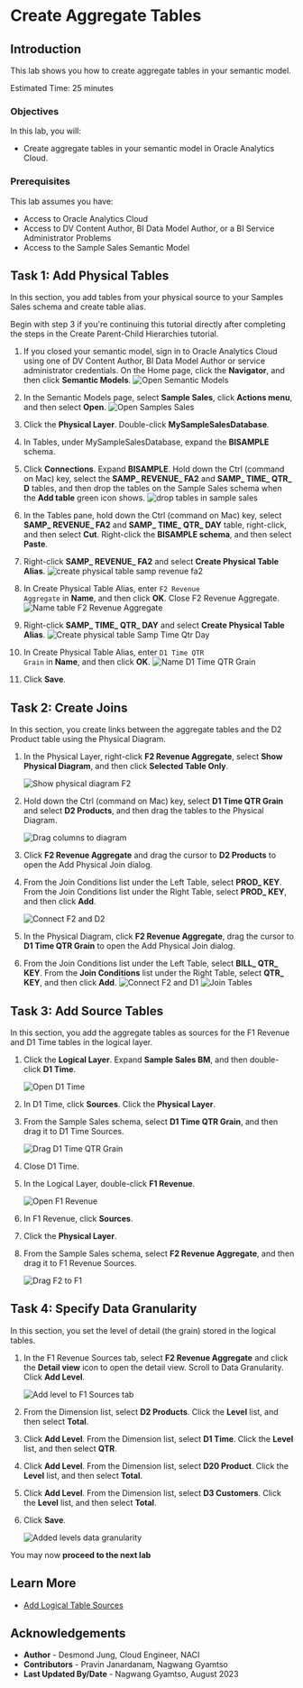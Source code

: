 # Create Aggregate Tables

## Introduction

This lab shows you how to create aggregate tables in your semantic model.


Estimated Time: 25 minutes

### Objectives

In this lab, you will:
* Create aggregate tables in your semantic model in Oracle Analytics Cloud.

### Prerequisites

This lab assumes you have:
* Access to Oracle Analytics Cloud
* Access to DV Content Author, BI Data Model Author, or a BI Service Administrator Problems
* Access to the Sample Sales Semantic Model


## Task 1: Add Physical Tables

In this section, you add tables from your physical source to your Samples Sales schema and create table alias.

Begin with step 3 if you're continuing this tutorial directly after completing the steps in the Create Parent-Child Hierarchies tutorial.

1. If you closed your semantic model, sign in to Oracle Analytics Cloud using one of DV Content Author, BI Data Model Author or service administrator credentials. On the Home page, click the **Navigator**, and then click **Semantic Models**.
	![Open Semantic Models](./images/semantic-models.png)
2. In the Semantic Models page, select **Sample Sales**, click **Actions menu**, and then select **Open**.
	![Open Samples Sales](./images/open-sample-sales.png)
3. Click the **Physical Layer**. Double-click **MySampleSalesDatabase**.

4. In Tables, under MySampleSalesDatabase, expand the **BISAMPLE** schema.

5. Click **Connections**. Expand **BISAMPLE**. Hold down the Ctrl (command on Mac) key, select the **SAMP_ REVENUE_ FA2** and **SAMP_ TIME_ QTR_ D** tables, and then drop the tables on the Sample Sales schema when the **Add table** green icon shows.
	![drop tables in sample sales](./images/drag-fa2-samp-time.png)
6. In the Tables pane, hold down the Ctrl (command on Mac) key, select **SAMP_ REVENUE_ FA2** and **SAMP_ TIME_ QTR_ DAY** table, right-click, and then select **Cut**. Right-click the **BISAMPLE schema**, and then select **Paste**.

7. Right-click **SAMP_ REVENUE_ FA2** and select **Create Physical Table Alias**.
	![create physical table samp revenue fa2](./images/physical-alias-fa2.png)
8. In Create Physical Table Alias, enter <code>F2 Revenue Aggregate</code> in **Name**, and then click **OK**. Close F2 Revenue Aggregate.
	![Name table F2 Revenue Aggregate](./images/f2-revenue-aggregate.png)
9. Right-click **SAMP_ TIME_ QTR_ DAY** and select **Create Physical Table Alias**.
	![Create physical table Samp Time Qtr Day](./images/physical-alias-samp-time-qtr-day.png)
10. In Create Physical Table Alias, enter <code>D1 Time QTR Grain</code> in **Name**, and then click **OK**.
	![Name D1 Time QTR Grain](./images/d1-time-qtr-grain.png)
11. Click **Save**.

## Task 2: Create Joins

In this section, you create links between the aggregate tables and the D2 Product table using the Physical Diagram.

1. In the Physical Layer, right-click **F2 Revenue Aggregate**, select **Show Physical Diagram**, and then click **Selected Table Only**.

	![Show physical diagram F2](./images/selected-tables-only.png)

2. Hold down the Ctrl (command on Mac) key, select **D1 Time QTR Grain** and select **D2 Products**, and then drag the tables to the Physical Diagram.

	![Drag columns to diagram](./images/drag-d1-d2.png)

3. Click **F2 Revenue Aggregate** and drag the cursor to **D2 Products** to open the Add Physical Join dialog.

4. From the Join Conditions list under the Left Table, select **PROD_ KEY**. From the Join Conditions list under the Right Table, select **PROD_ KEY**, and then click **Add**.

	![Connect F2 and D2](./images/physical-join-f2-d2.png)

5. In the Physical Diagram, click **F2 Revenue Aggregate**, drag the cursor to **D1 Time QTR Grain** to open the Add Physical Join dialog.

6. From the Join Conditions list under the Left Table, select **BILL_ QTR_ KEY**. From the **Join Conditions** list under the Right Table, select **QTR_ KEY**, and then click **Add**.
	![Connect F2 and D1](./images/physical-join-f2-d1.png)
	![Join Tables](./images/aggregate-join-tables.png)

## Task 3: Add Source Tables

In this section, you add the aggregate tables as sources for the F1 Revenue and D1 Time tables in the logical layer.

1. Click the **Logical Layer**. Expand **Sample Sales BM**, and then double-click **D1 Time**.

	![Open D1 Time](./images/open-d1-time.png)

2. In D1 Time, click **Sources**. Click the **Physical Layer**.


3. From the Sample Sales schema, select **D1 Time QTR Grain**, and then drag it to D1 Time Sources.

	![Drag D1 Time QTR Grain](./images/drag-d1-time-qtr-grain.png)

4. Close D1 Time.

5. In the Logical Layer, double-click **F1 Revenue**.

	![Open F1 Revenue](./images/open-f1-revenue.png)

6. In F1 Revenue, click **Sources**.

7. Click the **Physical Layer**.

8. From the Sample Sales schema, select **F2 Revenue Aggregate**, and then drag it to F1 Revenue Sources.

	![Drag F2 to F1](./images/drag-f2-revenue-aggregate.png)

## Task 4: Specify Data Granularity

In this section, you set the level of detail (the grain) stored in the logical tables.

1. In the F1 Revenue Sources tab, select **F2 Revenue Aggregate** and click the **Detail view** icon to open the detail view. Scroll to Data Granularity. Click **Add Level**.

	![Add level to F1 Sources tab](./images/f2-revenue-aggregate-add-level.png)

2. From the Dimension list, select **D2 Products**. Click the **Level** list, and then select **Total**.

3. Click **Add Level**. From the Dimension list, select **D1 Time**. Click the **Level** list, and then select **QTR**.

4. Click **Add Level**. From the Dimension list, select **D20 Product**. Click the **Level** list, and then select **Total**.

5. Click **Add Level**. From the Dimension list, select **D3 Customers**. Click the **Level** list, and then select **Total**.

6. Click **Save**.

	![Added levels data granularity](./images/data_gran_rev_agg.png)

You may now **proceed to the next lab**

## Learn More
* [Add Logical Table Sources](https://docs.oracle.com/en/cloud/paas/analytics-cloud/acmdg/add-logical-table-sources.html#GUID-52CBFD5E-0F83-4836-AEB8-32F0A8299FA7)

## Acknowledgements
* **Author** - Desmond Jung, Cloud Engineer, NACI
* **Contributors** - Pravin Janardanam, Nagwang Gyamtso
* **Last Updated By/Date** - Nagwang Gyamtso, August 2023
